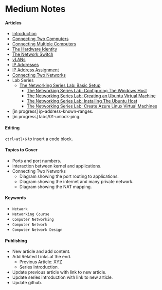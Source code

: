 # Medium Notes

#### Articles

- [Introduction](https://medium.com/p/a8d294094ff7)
- [Connecting Two Computers](https://medium.com/@georgeraafat/connecting-two-computers-588d2c25e128)
- [Connecting Multiple Computers](https://medium.com/@georgeraafat/connecting-multiple-computers-1cf9c0d40d56)
- [The Hardware Identity](https://medium.com/@georgeraafat/the-hardware-identity-f12f011855e2)
- [The Network Switch](https://medium.com/@georgeraafat/the-network-switch-2f15320566d8)
- [vLANs](https://medium.com/@georgeraafat/vlans-e0586e2ac6dd)
- [IP Addresses](https://medium.com/@georgeraafat/ip-addresses-76011a4a4f15)
- [IP Address Assignment](https://medium.com/@georgeraafat/ip-address-assignment-049b71b336eb)
- [Connecting Two Networks](https://medium.com/@georgeraafat/connecting-two-networks-28fc2509ceb5)
- Lab Series
  - [The Networking Series Lab: Basic Setup](https://medium.com/@georgeraafat/the-networking-series-lab-basic-setup-929b477d0698)
    - [The Networking Series Lab: Configuring The Windows Host](https://medium.com/@georgeraafat/the-networking-series-lab-configuring-the-windows-host-ac44a9aa65c3)
    - [The Networking Series Lab: Creating an Ubuntu Virtual Machine](https://medium.com/@georgeraafat/the-networking-series-lab-creating-an-ubuntu-virtual-machine-291180c2ccd7)
    - [The Networking Series Lab: Installing The Ubuntu Host](https://medium.com/@georgeraafat/the-networking-series-lab-installing-the-ubuntu-host-7a44cf972d9f)
    - [The Networking Series Lab: Create Azure Linux Virtual Machines](https://medium.com/@georgeraafat/the-networking-series-lab-create-azure-linux-virtual-machines-c1b7303750f8)
- [in progress] ip-address-known-ranges.
- [in progress] labs/01-unlock-ping.

#### Editing

`ctrl+atl+6` to insert a code block.

#### Topics to Cover

- Ports and port numbers.
- Interaction between kernel and applications.
- Connecting Two Networks
  - Diagram showing the port routing to applications.
  - Diagram showing the internet and many private network.
  - Diagram showing the NAT mapping.

#### Keywords

- `Network`
- `Networking Course`
- `Computer Networking`
- `Computer Network`
- `Computer Network Design`

#### Publishing

- New article and add content.
- Add Related Links at the end.
  - Previous Article: XYZ
  - Series Introduction.
- Update previous article with link to new article.
- Update series introduction with link to new article.
- Update github.
